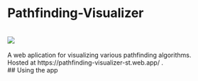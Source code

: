 # Pathfinding-Visualizer
</br>
<img src="https://i.imgur.com/76xoKrJ.png"></img>
</br></br>
A web aplication for visualizing various pathfinding algorithms.
<br>
Hosted at https://pathfinding-visualizer-st.web.app/ . </br>
## Using the app

